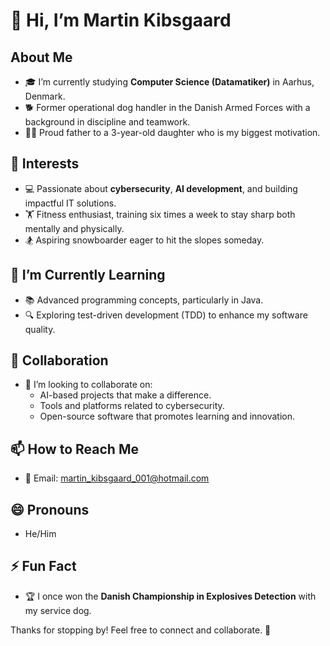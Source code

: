 # 👋 Hi, I’m Martin Kibsgaard

## About Me
- 🎓 I’m currently studying **Computer Science (Datamatiker)** in Aarhus, Denmark.
- 🐕 Former operational dog handler in the Danish Armed Forces with a background in discipline and teamwork.
- 👩‍👧 Proud father to a 3-year-old daughter who is my biggest motivation.

## 👀 Interests
- 💻 Passionate about **cybersecurity**, **AI development**, and building impactful IT solutions.
- 🏋️ Fitness enthusiast, training six times a week to stay sharp both mentally and physically.
- 🏂 Aspiring snowboarder eager to hit the slopes someday.

## 🌱 I’m Currently Learning
- 📚 Advanced programming concepts, particularly in Java.
- 🔍 Exploring test-driven development (TDD) to enhance my software quality.

## 💞️ Collaboration
- 🤝 I’m looking to collaborate on:
  - AI-based projects that make a difference.
  - Tools and platforms related to cybersecurity.
  - Open-source software that promotes learning and innovation.

## 📫 How to Reach Me
- 📧 Email: martin_kibsgaard_001@hotmail.com

## 😄 Pronouns
- He/Him

## ⚡ Fun Fact
- 🏆 I once won the **Danish Championship in Explosives Detection** with my service dog.

Thanks for stopping by! Feel free to connect and collaborate. 🚀

<!---
MartinKibsgaard/MartinKibsgaard is a ✨ special ✨ repository because its `README.md` (this file) appears on your GitHub profile.
You can click the Preview link to take a look at your changes.
--->
